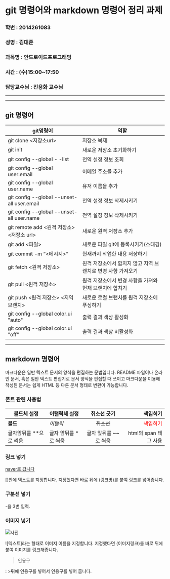 # git 명령어와 markdown 명령어 정리 과제
### 학번 : 2014261083
### 성명 : 김대준
### 과목명 : 안드로이드프로그래밍
### 시간 : (수)15:00~17:50
### 담당교수님 : 진용화 교수님



---
---


## git 명령어 ##

git명령어|역할
---|---
git clone <저장소url>|저장소 복제
git init|새로운 저장소 초기화하기
git config --global - -list|전역 설정 정보 조회
git config --global user.email|이메일 주소를 추가
git config --global user.name |유저 이름을 추가
git config --global --unset-all user.email|전역 설정 정보 삭제시키기
git config --global --unset-all user.name |전역 설정 정보 삭제시키기
git remote add <원격 저장소> <저장소 url>|새로운 원격 저장소 추가
git add <파일>|새로운 파일 git에 등록시키기(스태깅)
git commit -m “<메시지>”|현재까지 작업한 내용 저장하기
git fetch <원격 저장소>|원격 저장소에서 합치지 않고 지역 브랜치로 변경 사항 가져오기
git pull <원격 저장소>|원격 저장소에서 변경 사항을 가져와 현재 브랜치에 합치기
git push <원격 저장소> <지역 브랜치>|새로운 로컬 브랜치를 원격 저장소에 푸싱하기
git config --global color.ui "auto"|출력 결과 색상 활성화
git config --global color.ui "off"|출력 결과 색상 비활성화


---


## markdown 명령어 ##

마크다운은 일반 텍스트 문서의 양식을 편집하는 문법입니다. README 파일이나 온라인 문서, 혹은 일반 텍스트 편집기로 문서 양식을 편집할 때 쓰이고 마크다운을 이용해 작성된 문서는 쉽게 HTML 등 다른 문서 형태로 변환이 가능합니다.

### 폰트 관련 사용법

볼드체 설정|이탤릭체 설정|취소선 긋기|색입히기
---|:---|:---:|---:
**볼드**|*이탤릭*|~~취소선~~|<span style="color:red">색입히기</span>
글자앞뒤를 **으로 씌움|글자 앞뒤를 *로 씌움|글자 앞뒤를 ~~로 씌움|html의 span 태그 사용

### 링크 넣기

[naver로 갑니다](naver.com)

[]안에 텍스트를 지정합니다. 지정했다면 바로 뒤에 (링크명)를 붙여 링크를 넣어줍니다.

### 구분선 넣기
-을 3번 입력.

### 이미지 넣기

![사진](C:\Users\user\Desktop\crescent.jpg)

![텍스트]라는 형태로 이미지 이름을 지정합니다. 지정했다면 (이미지링크)를 바로 뒤에 붙여 이미지를 링크해줍니다.

> 인용구

: >뒤에 인용구를 넣어서 인용구를 넣어 줍니다. 
